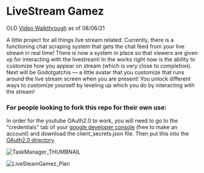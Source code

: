 # LiveStream Gamez
OLD [Video Walkthrough](https://www.youtube.com/watch?v=5p7jGhb4sBw) as of 08/06/21

A little project for all things live stream related.  Currently, there is a functioning chat scraping system that gets the chat feed from your live stream in real time! There is now a system in place so that viewers are given xp for interacting with the livestream! In the works right now is the ability to customize how you appear on stream (which is very close to completion). Next will be Godotgatchis — a little avatar that you customize that runs around the live stream screen when you are present! You unlock different ways to customize yourself by leveling up which you do by interacting with the stream!

### For people looking to fork this repo for their own use:
In order for the youtube OAuth2.0 to work, you will need to go to the "credentials" tab of your [google developer console](https://console.cloud.google.com/apis/credentials) (free to make an account) and download the client_secrets.json file.  Then put this into the [OAuth2.0 directory](https://github.com/ACB-prgm/LiveStreamGamez.nosync/tree/master/ProjectFiles/OAuth2).

![TaskManager_THUMBNAIL](https://user-images.githubusercontent.com/63984796/136270351-0d0e40d7-eb9b-4de4-a471-ba79307c3a16.png)

![LiveSteamGamez_Plan](https://github.com/ACB-prgm/LiveStreamGamez.nosync/assets/63984796/4f59ea61-aab7-4031-9c7a-6b6f48d47503)
